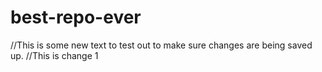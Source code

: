 # best-repo-ever
//This is some new text to test out to make sure changes are being saved up.
//This is change 1